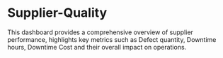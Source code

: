 # Supplier-Quality
This dashboard provides a comprehensive overview of supplier performance, highlights key metrics such as Defect quantity, Downtime hours, Downtime Cost and their overall impact on operations.
